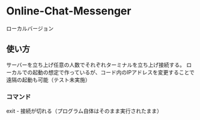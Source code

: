 # Online-Chat-Messenger
ローカルバージョン

## 使い方
サーバーを立ち上げ任意の人数でそれぞれターミナルを立ち上げ接続する。
ローカルでの起動の想定で作っているが、コード内のIPアドレスを変更することで遠隔の起動も可能（テスト未実施）

### コマンド
exit - 接続が切れる（プログラム自体はそのまま実行されたまま）
